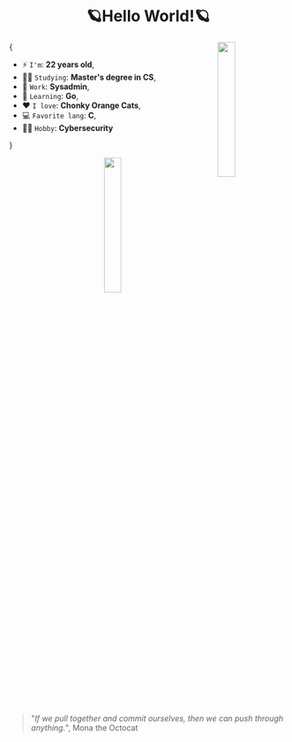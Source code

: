 <h1 align="center">🪐Hello World!🪐</h1>

<img align='right' src='https://octodex.github.com/images/securitocat.png' width='25%'>  

{  

* ⚡ `I'm`: **22 years old**,
* 👨‍💻 `Studying`: **Master's degree in CS**,
* 💼 `Work`: **Sysadmin**,
* 🌱 `Learning`: **Go**,
* ❤️ `I love`: **Chonky Orange Cats**,
* 💻 `Favorite lang`: **C**,
* 🕵️‍♂️ `Hobby`: **Cybersecurity**

}

<div align='center'> 
<img src='https://github.com/user-attachments/assets/be7ecfe4-5de0-45c2-a2ea-3793ec3141db' width='25%'>   
</div>
<br>

> "*If we pull together and commit ourselves, then we can push through anything.*", Mona the Octocat
